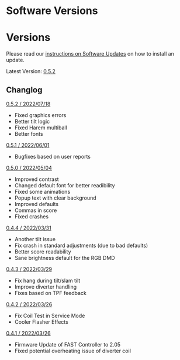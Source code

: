 # Software Versions

# Versions

Please read our [instructions on Software Updates](software_updates.md) on how to install an update.

Latest Version: [0.5.2](https://images.the-forgotten-tales.com/totan_0.5.2.image)

## Changlog

 [0.5.2 / 2022/07/18](https://images.the-forgotten-tales.com/totan_0.5.2.image)

   * Fixed graphics errors
   * Better tilt logic
   * Fixed Harem multiball
   * Better fonts

 [0.5.1 / 2022/06/01](https://images.the-forgotten-tales.com/totan_0.5.1.image)

   * Bugfixes based on user reports

 [0.5.0 / 2022/05/04](https://images.the-forgotten-tales.com/totan_0.5.0.image)

   * Improved contrast
   * Changed default font for better readibility
   * Fixed some animations
   * Popup text with clear background
   * Improved defaults
   * Commas in score
   * Fixed crashes

 [0.4.4 / 2022/03/31](https://images.the-forgotten-tales.com/totan_0.4.4.image)

   * Another tilt issue
   * Fix crash in standard adjustments (due to bad defaults)
   * Better score readability
   * Sane brightness default for the RGB DMD

 [0.4.3 / 2022/03/29](https://images.the-forgotten-tales.com/totan_0.4.3.image)

   * Fix hang during tilt/slam tilt
   * Improve diverter handling
   * Fixes based on TPF feedback

 [0.4.2 / 2022/03/26](https://images.the-forgotten-tales.com/totan_0.4.2.image)

   * Fix Coil Test in Service Mode
   * Cooler Flasher Effects

[0.4.1 / 2022/03/26](https://images.the-forgotten-tales.com/totan_0.4.1.image)

   * Firmware Update of FAST Controller to 2.05
   * Fixed potential overheating issue of diverter coil

